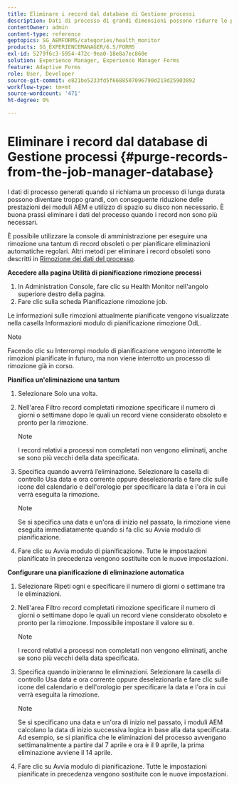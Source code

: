```yaml
---
title: Eliminare i record dal database di Gestione processi
description: Dati di processo di grandi dimensioni possono ridurre le prestazioni dei moduli AEM. È buona prassi eliminare i dati del processo quando i record non sono più necessari.
contentOwner: admin
content-type: reference
geptopics: SG_AEMFORMS/categories/health_monitor
products: SG_EXPERIENCEMANAGER/6.5/FORMS
exl-id: 5279f6c3-5954-472c-9ea0-18e8a7ec860e
solution: Experience Manager, Experience Manager Forms
feature: Adaptive Forms
role: User, Developer
source-git-commit: e821be5233fd5f6688507096790d219d25903892
workflow-type: tm+mt
source-wordcount: '471'
ht-degree: 0%

---
```


# Eliminare i record dal database di Gestione processi {#purge-records-from-the-job-manager-database}

I dati di processo generati quando si richiama un processo di lunga durata possono diventare troppo grandi, con conseguente riduzione delle prestazioni dei moduli AEM e utilizzo di spazio su disco non necessario. È buona prassi eliminare i dati del processo quando i record non sono più necessari.

È possibile utilizzare la console di amministrazione per eseguire una rimozione una tantum di record obsoleti o per pianificare eliminazioni automatiche regolari. Altri metodi per eliminare i record obsoleti sono descritti in [Rimozione dei dati del processo](/help/forms/using/admin-help/purging-process-data.md#purging-process-data).

**Accedere alla pagina Utilità di pianificazione rimozione processi**

1. In Administration Console, fare clic su Health Monitor nell&#39;angolo superiore destro della pagina.
1. Fare clic sulla scheda Pianificazione rimozione job.

Le informazioni sulle rimozioni attualmente pianificate vengono visualizzate nella casella Informazioni modulo di pianificazione rimozione OdL.

>[!NOTE]
>
>Facendo clic su Interrompi modulo di pianificazione vengono interrotte le rimozioni pianificate in futuro, ma non viene interrotto un processo di rimozione già in corso.

**Pianifica un&#39;eliminazione una tantum**

1. Selezionare Solo una volta.
1. Nell&#39;area Filtro record completati rimozione specificare il numero di giorni o settimane dopo le quali un record viene considerato obsoleto e pronto per la rimozione.

   >[!NOTE]
   >
   >I record relativi a processi non completati non vengono eliminati, anche se sono più vecchi della data specificata.

1. Specifica quando avverrà l’eliminazione. Selezionare la casella di controllo Usa data e ora corrente oppure deselezionarla e fare clic sulle icone del calendario e dell&#39;orologio per specificare la data e l&#39;ora in cui verrà eseguita la rimozione.

   >[!NOTE]
   >
   >Se si specifica una data e un&#39;ora di inizio nel passato, la rimozione viene eseguita immediatamente quando si fa clic su Avvia modulo di pianificazione.

1. Fare clic su Avvia modulo di pianificazione. Tutte le impostazioni pianificate in precedenza vengono sostituite con le nuove impostazioni.

**Configurare una pianificazione di eliminazione automatica**

1. Selezionare Ripeti ogni e specificare il numero di giorni o settimane tra le eliminazioni.
1. Nell&#39;area Filtro record completati rimozione specificare il numero di giorni o settimane dopo le quali un record viene considerato obsoleto e pronto per la rimozione. Impossibile impostare il valore su `0`.

   >[!NOTE]
   >
   >I record relativi a processi non completati non vengono eliminati, anche se sono più vecchi della data specificata.

1. Specifica quando inizieranno le eliminazioni. Selezionare la casella di controllo Usa data e ora corrente oppure deselezionarla e fare clic sulle icone del calendario e dell&#39;orologio per specificare la data e l&#39;ora in cui verrà eseguita la rimozione.

   >[!NOTE]
   >
   >Se si specificano una data e un&#39;ora di inizio nel passato, i moduli AEM calcolano la data di inizio successiva logica in base alla data specificata. Ad esempio, se si pianifica che le eliminazioni del processo avvengano settimanalmente a partire dal 7 aprile e ora è il 9 aprile, la prima eliminazione avviene il 14 aprile.

1. Fare clic su Avvia modulo di pianificazione. Tutte le impostazioni pianificate in precedenza vengono sostituite con le nuove impostazioni.
